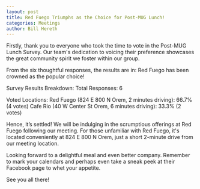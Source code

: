 ```yaml
---
layout: post
title: Red Fuego Triumphs as the Choice for Post-MUG Lunch!
categories: Meetings
author: Bill Hereth
---
```


Firstly, thank you to everyone who took the time to vote in the Post-MUG Lunch Survey. Our team's dedication to voicing their preference showcases the great community spirit we foster within our group.

From the six thoughtful responses, the results are in: Red Fuego has been crowned as the popular choice!

Survey Results Breakdown:
Total Responses: 6

Voted Locations:
Red Fuego (824 E 800 N Orem, 2 minutes driving): 66.7% (4 votes)
Cafe Rio (40 W Center St Orem, 6 minutes driving): 33.3% (2 votes)

Hence, it’s settled! We will be indulging in the scrumptious offerings at Red Fuego following our meeting. For those unfamiliar with Red Fuego, it's located conveniently at 824 E 800 N Orem, just a short 2-minute drive from our meeting location.

Looking forward to a delightful meal and even better company. Remember to mark your calendars and perhaps even take a sneak peek at their Facebook page to whet your appetite.

See you all there!
